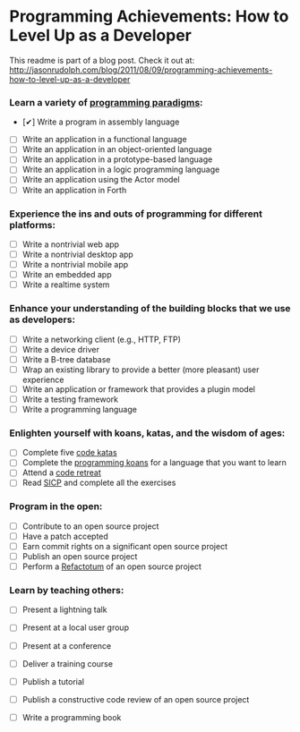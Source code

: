Programming Achievements: How to Level Up as a Developer
========================================================

This readme is part of a blog post. Check it out at: http://jasonrudolph.com/blog/2011/08/09/programming-achievements-how-to-level-up-as-a-developer

### Learn a variety of [programming paradigms](http://en.wikipedia.org/wiki/Programming_paradigm "Programming paradigm - Wikipedia"):

* [✔] Write a program in assembly language
* [ ] Write an application in a functional language
* [ ] Write an application in an object-oriented language
* [ ] Write an application in a prototype-based language
* [ ] Write an application in a logic programming language
* [ ] Write an application using the Actor model
* [ ] Write an application in Forth

### Experience the ins and outs of programming for different platforms:

* [ ] Write a nontrivial web app
* [ ] Write a nontrivial desktop app
* [ ] Write a nontrivial mobile app
* [ ] Write an embedded app
* [ ] Write a realtime system

### Enhance your understanding of the building blocks that we use as developers:

* [ ] Write a networking client (e.g., HTTP, FTP)
* [ ] Write a device driver
* [ ] Write a B-tree database
* [ ] Wrap an existing library to provide a better (more pleasant) user experience
* [ ] Write an application or framework that provides a plugin model
* [ ] Write a testing framework
* [ ] Write a programming language

### Enlighten yourself with koans, katas, and the wisdom of ages:

* [ ] Complete five [code katas](http://en.wikipedia.org/wiki/Kata_\(programming\) "Kata (programming) - Wikipedia")
* [ ] Complete the [programming koans](http://sett.ociweb.com/sett/settJan2011.html "Learning Programming Languages with Koans - Object Computing, Inc.") for a language that you want to learn
* [ ] Attend a [code retreat](http://coderetreat.com/ "Code Retreat with Corey Haines")
* [ ] Read [SICP](http://mitpress.mit.edu/sicp/ "SICP web site") and complete all the exercises

### Program in the open:

* [ ] Contribute to an open source project
* [ ] Have a patch accepted
* [ ] Earn commit rights on a significant open source project
* [ ] Publish an open source project
* [ ] Perform a [Refactotum](http://thinkrelevance.com/blog/2007/04/03/twir.html "Refactotum") of an open source project

### Learn by teaching others:

* [ ] Present a lightning talk
* [ ] Present at a local user group
* [ ] Present at a conference
* [ ] Deliver a training course
* [ ] Publish a tutorial
* [ ] Publish a constructive code review of an open source project
* [ ] Write a programming book

